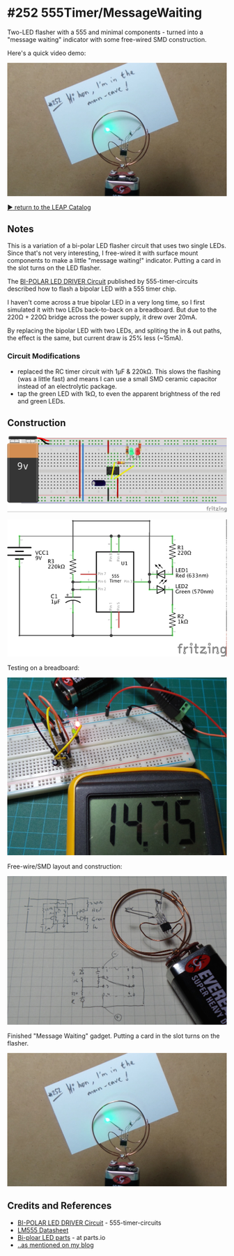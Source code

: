 # #252 555Timer/MessageWaiting

Two-LED flasher with a 555 and minimal components - turned into a "message waiting" indicator with some free-wired SMD construction.

Here's a quick video demo:

[![MessageWaiting](./assets/MessageWaiting_build.jpg?raw=true)](http://www.youtube.com/watch?v=_ujCu5yxSXQ)


[:arrow_forward: return to the LEAP Catalog](http://leap.tardate.com)

## Notes

This is a variation of a bi-polar LED flasher circuit that uses two single LEDs.
Since that's not very interesting,  I free-wired it with surface mount components
to make a little "message waiting!" indicator. Putting a card in the slot turns on the LED flasher.

The [BI-POLAR LED DRIVER Circuit](http://www.555-timer-circuits.com/bi-polar-led-driver.html)
published by 555-timer-circuits described how to flash a bipolar LED with a 555 timer chip.

I haven't come across a true bipolar LED in a very long time, so I first simulated it
with two LEDs back-to-back on a breadboard.
But due to the 220Ω + 220Ω bridge across the power supply, it drew over 20mA.

By replacing the bipolar LED with two LEDs, and spliting the in & out paths, the effect is the same,
but current draw is 25% less (~15mA).

### Circuit Modifications

* replaced the RC timer circuit with 1µF & 220kΩ. This slows the flashing (was a little fast) and means I can use a small SMD ceramic capacitor instead of an electrolytic package.
* tap the green LED with 1kΩ, to even the apparent brightness of the red and green LEDs.

## Construction

![Breadboard](./assets/MessageWaiting_bb.jpg?raw=true)

![Schematic](./assets/MessageWaiting_schematic.jpg?raw=true)

Testing on a breadboard:

![MessageWaiting_build_breadboard](./assets/MessageWaiting_build_breadboard.jpg?raw=true)

Free-wire/SMD layout and construction:

![MessageWaiting_build_layout](./assets/MessageWaiting_build_layout.jpg?raw=true)

Finished "Message Waiting" gadget. Putting a card in the slot turns on the flasher.

![Build](./assets/MessageWaiting_build.jpg?raw=true)

## Credits and References
* [BI-POLAR LED DRIVER Circuit](http://www.555-timer-circuits.com/bi-polar-led-driver.html) - 555-timer-circuits
* [LM555 Datasheet](http://www.futurlec.com/Linear/LM555CN.shtml)
* [Bi-ploar LED parts](http://parts.io/search/term-bi-polar%20led/Class-Optoelectronics/Category-Visible%20LEDs?Configuration=COMMON%20BIPOLAR%20TERMINAL%2C%202%20ELEMENTS) - at parts.io
* [..as mentioned on my blog](http://blog.tardate.com/2017/02/leap252-message-waiting.html)
